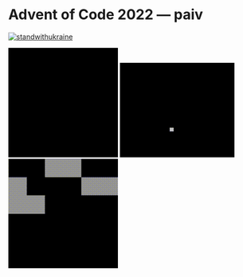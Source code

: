 Advent of Code 2022 — paiv
==

[![standwithukraine](https://user-images.githubusercontent.com/196601/204972137-2b61b41a-cc33-4d67-b5fb-bc17ebd166f9.svg)](https://ukrainewar.carrd.co/)


[![](docs/day/8/forest.gif)](https://paiv.github.io/aoc2022/day/8/)
[![](docs/day/9/snake.gif)](https://paiv.github.io/aoc2022/day/9/)
[![](docs/day/10/crt.gif)](https://paiv.github.io/aoc2022/day/10/)
